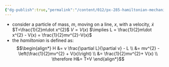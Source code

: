 ```yaml
---
{"dg-publish":true,"permalink":"/content/012/px-285-hamiltonian-mechanics-and-fluid-dynamics/d-the-hamiltonian/px-285-d1-the-hamiltonian/","created":"2024-11-25T10:50:32.000+00:00","updated":"2024-11-26T13:00:02.235+00:00"}
---
```


- consider a particle of mass, $m$, moving on a line, $x$, with a velocity, $\dot x$
		$T=\frac{1}{2}m\dot x^{2}$
		$V=V(x)$
		$\implies L = \frac{1}{2}m\dot x^{2} - V(x) = \frac{1}{2}mv^{2}-V(x)$
- the *hamiltonian* is defined as: 
$$\begin{align*}
	H &= v \frac{\partial L}{\partial v} - L \\
	&= mv^{2} - \left(\frac{1}{2}mv^{2} + V(x)\right) \\
	&= \frac{1}{2}mv^{2}+ V(x) \\
	\therefore H&= T+V
\end{align*}$$
